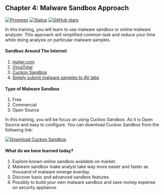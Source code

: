 ## Chapter 4: Malware Sandbox Approach
[![Progress](https://img.shields.io/badge/Progress-20%25-orange.svg)]()
[![Status](https://img.shields.io/badge/Status-Incomplete-orange.svg)]()
[![GitHub stars](https://img.shields.io/github/stars/badges/shields.svg?style=social&label=Star&maxAge=100)]()

In this training, you will learn to use malware sandbox or online malware analyzer. This approach will simplified common task and reduce your time while doing analysis on particular malware samples.

#### Sandbox Around The Internet
  1. [malwr.com](http://www.malwr.com)
  2. [VirusTotal](http://www.virustotal.com)
  3. [Cuckoo Sandbox](https://www.cuckoosandbox.org/)
  4. [Simply submit malware samples to AV labs](https://pastebin.com/SuJ5au2F)

#### Type of Malware Sandbox
  1. Free
  2. Commercial
  3. Open Source

In this training, you will be focus on using Cuckoo Sandbox. As it is Open Source and easy to configure. You can download Cuckoo Sandbox from the following link:

[![Download Cuckoo Sandbox](https://img.shields.io/badge/Download-Cuckoo%20Sandbox-brightgreen.svg)](https://www.cuckoosandbox.org/)

#### What do we have learned today?

  1. Explore known online sandbox available on market.
  2. Malware sandbox make analyst take way more easier and faster as thousand of malware emerge everday.
  3. Discover basic and advanced sandbox features.
  4. Possibly to build your own malware sandbox and save money expense on security appliance.
